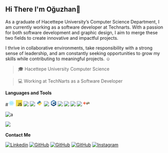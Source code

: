 ## Hi There I'm Oğuzhan👋 
As a graduate of Hacettepe University’s Computer Science Department, I am currently working as a software developer at Technarts. With a passion for both software development and graphic design, I aim to merge these two fields to create innovative and impactful projects.

I thrive in collaborative environments, take responsibility with a strong sense of leadership, and am constantly seeking opportunities to grow my skills while contributing to meaningful projects. ☺️



> 🎓 Hacettepe University Computer Science

> 💻 Working at TechNarts as a Software Developer


**Languages and Tools**

#<code><img height="20" src="https://raw.githubusercontent.com/github/explore/80688e429a7d4ef2fca1e82350fe8e3517d3494d/topics/react/react.png"></code>
<code><img height="20" src="https://raw.githubusercontent.com/github/explore/80688e429a7d4ef2fca1e82350fe8e3517d3494d/topics/javascript/javascript.png"></code>
<code><img height="20" src="https://github.com/oguzhanertekin/oguzhanertekin/assets/68961575/3c8c0dcb-42dd-4270-a387-b3baea87e42f"></code>
<code><img height="20" src="https://github.com/oguzhanertekin/oguzhanertekin/assets/68961575/584645a5-571f-41c5-b005-b2e373403791"></code>
<code><img height="20" src="https://raw.githubusercontent.com/github/explore/80688e429a7d4ef2fca1e82350fe8e3517d3494d/topics/python/python.png"></code>
<code><img height="20" src="https://github.com/oguzhanertekin/oguzhanertekin/assets/68961575/ca51c08e-d9df-4361-99e6-bde047c78f38"></code>
<code><img height="20" src="https://raw.githubusercontent.com/github/explore/80688e429a7d4ef2fca1e82350fe8e3517d3494d/topics/cpp/cpp.png"></code>
<code><img height="20" src="https://github.com/oguzhanertekin/oguzhanertekin/assets/68961575/4e4000d0-1077-4d36-9f9e-e94e708fbb3e"></code>
<code><img height="20" src="https://github.com/oguzhanertekin/oguzhanertekin/assets/68961575/bdc95dcd-c442-4749-8495-518d18943baa"></code>
<code><img height="20" src="https://github.com/oguzhanertekin/oguzhanertekin/assets/68961575/0b28ff4d-452e-4ee9-9bbd-e57d7ea00cc6"></code>
<code><img height="20" src="https://github.com/oguzhanertekin/oguzhanertekin/assets/68961575/77d74320-6e31-4958-ae87-5f6534461a51"></code>
<code><img height="20" src="https://raw.githubusercontent.com/github/explore/80688e429a7d4ef2fca1e82350fe8e3517d3494d/topics/git/git.png"></code>

![a](https://github-profile-summary-cards.vercel.app/api/cards/profile-details?username=oguzhanertekin&theme=tokyonight)

<img src="https://www.lambdatest.com/resources/images/news24.gif" width="auto" height="250">






**Contact Me**

[![Linkedin](https://img.shields.io/badge/LinkedIn-0077B5?style=for-the-badge&logo=linkedin&logoColor=white)](https://www.linkedin.com/in/o%C4%9Fuzhan-ertekin/)
[![GitHub](https://img.shields.io/badge/GitHub-100000?style=for-the-badge&logo=github&logoColor=white)](https://github.com/oguzhanertekin)
[![GitHub](https://img.shields.io/badge/Gmail-D14836?style=for-the-badge&logo=gmail&logoColor=white)](mailto:oertekin134@gmail.com)
[![GitHub](https://img.shields.io/badge/website-000000?style=for-the-badge&logo=About.me&logoColor=white)](https://oguzhanertekin.github.io/oe)
[![Instagram](https://img.shields.io/badge/Instagram-E4405F?style=for-the-badge&logo=instagram&logoColor=white)](https://instagram.com/oguzhanertkn)



